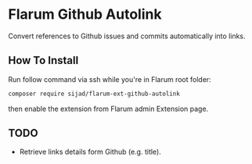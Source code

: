 # Flarum Github Autolink

Convert references to Github issues and commits automatically into links.

## How To Install

Run follow command via ssh while you're in Flarum root folder:

```bash
composer require sijad/flarum-ext-github-autolink
```

then enable the extension from Flarum admin Extension page.

## TODO

* Retrieve links details form Github (e.g. title).
